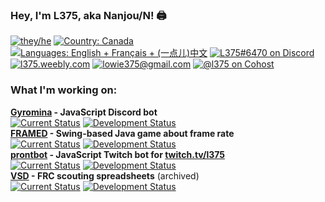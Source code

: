 ### Hey, I'm L375, aka Nanjou/N! 🖨️

[![they/he][pronouns]][pronouns]
[![Country: Canada][country]][country]
[![Languages: English + Français + (一点儿)中文][lang]][lang]
[![L375#6470 on Discord][discord]](https://discord.gg/Bsaz4r7)  
[![l375.weebly.com][website]](https://l375.weebly.com)
[![lowie375@gmail.com][email]](mailto:lowie375@gmail.com)
[![@l375 on Cohost][cohost]](https://www.cohost.org/l375)

### What I'm working on:

**[Gyromina](https://github.com/lowie375/gyromina) - JavaScript Discord bot**  
[![Current Status][gyr-now]][gyr-now]
[![Development Status][gyr-dev]][gyr-dev]  
**[FRAMED](https://github.com/lowie375/framed) - Swing-based Java game about frame rate**  
[![Current Status][frm-now]][frm-now]
[![Development Status][frm-dev]][frm-dev]  
**[prontbot](https://github.com/lowie375/prontbot) - JavaScript Twitch bot for [twitch.tv/l375](https://twitch.tv/l375)**  
[![Current Status][pbt-now]][pbt-now]
[![Development Status][pbt-dev]][pbt-dev]  
**[VSD](https://github.com/lowie375/vsd) - FRC scouting spreadsheets** (archived)  
[![Current Status][vsd-now]][vsd-now]
[![Development Status][vsd-dev]][vsd-dev]

<!-- Badges -->
[pronouns]: https://img.shields.io/badge/pronouns-they%2Fhe-e34fcd
[country]: https://img.shields.io/badge/country-canada-f24040
[lang]: https://img.shields.io/badge/languages-en%2Ffr%2Fzh-f39316
[discord]: https://img.shields.io/badge/discord%20(casual)-L375%236740-%235865F2
[cohost]: https://img.shields.io/badge/cohost%20(casual)-%40l375-%2383254F
[website]: https://img.shields.io/badge/website-l375.weebly.com-009663
[email]: https://img.shields.io/badge/email-lowie375%40gmail.com-b84de6

[gyr-now]: https://img.shields.io/badge/currently-online-brightgreen
[frm-now]: https://img.shields.io/badge/currently-public-brightgreen
[pbt-now]: https://img.shields.io/badge/currently-offline-lightgrey
[vsd-now]: https://img.shields.io/badge/currently-archived-blueviolet

[gyr-dev]: https://img.shields.io/badge/development-low%20priority%3B%20in%20progress%20(v1.3.0--alpha)-yellowgreen
[frm-dev]: https://img.shields.io/badge/development-paused%20(indev.5)-lightgrey
[pbt-dev]: https://img.shields.io/badge/development-paused%20(early%20indev)-lightgrey
[vsd-dev]: https://img.shields.io/badge/development-complete%3B%20working%20on%20docs-blue

